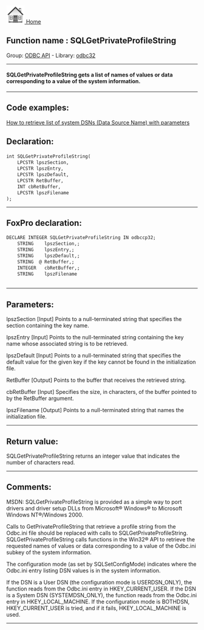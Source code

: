 [<img src="../../images/home.png"> Home ](https://github.com/VFPX/Win32API)  

## Function name : SQLGetPrivateProfileString
Group: [ODBC API](../../functions_group.md#ODBC_API)  -  Library: [odbc32](../../Libraries.md#odbc32)  
***  


#### SQLGetPrivateProfileString gets a list of names of values or data corresponding to a value of the system information.
***  


## Code examples:
[How to retrieve list of system DSNs (Data Source Name) with parameters](../../samples/sample_375.md)  

## Declaration:
```foxpro  
int SQLGetPrivateProfileString(
	LPCSTR lpszSection,
	LPCSTR lpszEntry,
	LPCSTR lpszDefault,
	LPCSTR RetBuffer,
	INT cbRetBuffer,
	LPCSTR lpszFilename
);  
```  
***  


## FoxPro declaration:
```foxpro  
DECLARE INTEGER SQLGetPrivateProfileString IN odbccp32;
	STRING    lpszSection,;
	STRING    lpszEntry,;
	STRING    lpszDefault,;
	STRING  @ RetBuffer,;
	INTEGER   cbRetBuffer,;
	STRING    lpszFilename
  
```  
***  


## Parameters:
lpszSection 
[Input]
Points to a null-terminated string that specifies the section containing the key name. 

lpszEntry 
[Input]
Points to the null-terminated string containing the key name whose associated string is to be retrieved. 

lpszDefault 
[Input]
Points to a null-terminated string that specifies the default value for the given key if the key cannot be found in the initialization file.

RetBuffer 
[Output]
Points to the buffer that receives the retrieved string.

cbRetBuffer 
[Input]
Specifies the size, in characters, of the buffer pointed to by the RetBuffer argument. 

lpszFilename 
[Output]
Points to a null-terminated string that names the initialization file.   
***  


## Return value:
SQLGetPrivateProfileString returns an integer value that indicates the number of characters read.  
***  


## Comments:
MSDN: SQLGetPrivateProfileString is provided as a simple way to port drivers and driver setup DLLs from Microsoft&reg; Windows&reg; to Microsoft Windows NT&reg;/Windows 2000.   
  
Calls to GetPrivateProfileString that retrieve a profile string from the Odbc.ini file should be replaced with calls to SQLGetPrivateProfileString. SQLGetPrivateProfileString calls functions in the Win32&reg; API to retrieve the requested names of values or data corresponding to a value of the Odbc.ini subkey of the system information.  
  
The configuration mode (as set by SQLSetConfigMode) indicates where the Odbc.ini entry listing DSN values is in the system information.   
  
If the DSN is a User DSN (the configuration mode is USERDSN_ONLY), the function reads from the Odbc.ini entry in HKEY_CURRENT_USER. If the DSN is a System DSN (SYSTEMDSN_ONLY), the function reads from the Odbc.ini entry in HKEY_LOCAL_MACHINE. If the configuration mode is BOTHDSN, HKEY_CURRENT_USER is tried, and if it fails, HKEY_LOCAL_MACHINE is used.  
  
***  

